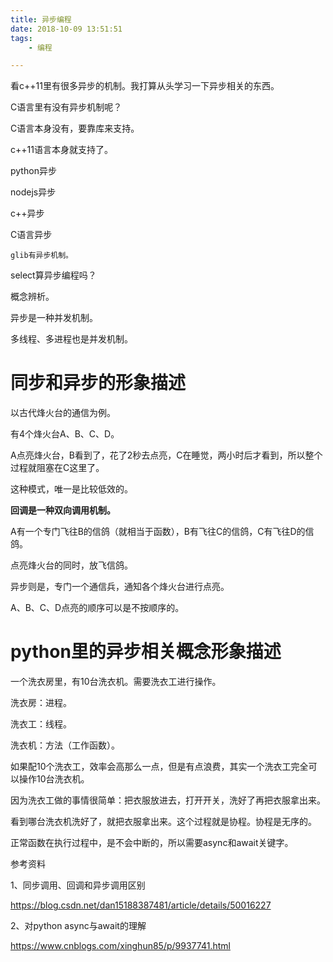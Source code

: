 ```yaml
---
title: 异步编程
date: 2018-10-09 13:51:51
tags:
	- 编程

---
```






看c++11里有很多异步的机制。我打算从头学习一下异步相关的东西。

C语言里有没有异步机制呢？

C语言本身没有，要靠库来支持。

c++11语言本身就支持了。



python异步

nodejs异步

c++异步

C语言异步

```
glib有异步机制。
```





select算异步编程吗？

概念辨析。

异步是一种并发机制。

多线程、多进程也是并发机制。



# 同步和异步的形象描述

以古代烽火台的通信为例。

有4个烽火台A、B、C、D。

A点亮烽火台，B看到了，花了2秒去点亮，C在睡觉，两小时后才看到，所以整个过程就阻塞在C这里了。

这种模式，唯一是比较低效的。



**回调是一种双向调用机制。**

A有一个专门飞往B的信鸽（就相当于函数），B有飞往C的信鸽，C有飞往D的信鸽。

点亮烽火台的同时，放飞信鸽。



异步则是，专门一个通信兵，通知各个烽火台进行点亮。

A、B、C、D点亮的顺序可以是不按顺序的。

# python里的异步相关概念形象描述

一个洗衣房里，有10台洗衣机。需要洗衣工进行操作。

洗衣房：进程。

洗衣工：线程。

洗衣机：方法（工作函数）。

如果配10个洗衣工，效率会高那么一点，但是有点浪费，其实一个洗衣工完全可以操作10台洗衣机。

因为洗衣工做的事情很简单：把衣服放进去，打开开关，洗好了再把衣服拿出来。

看到哪台洗衣机洗好了，就把衣服拿出来。这个过程就是协程。协程是无序的。

正常函数在执行过程中，是不会中断的，所以需要async和await关键字。





参考资料

1、同步调用、回调和异步调用区别

https://blog.csdn.net/dan15188387481/article/details/50016227

2、对python async与await的理解

https://www.cnblogs.com/xinghun85/p/9937741.html